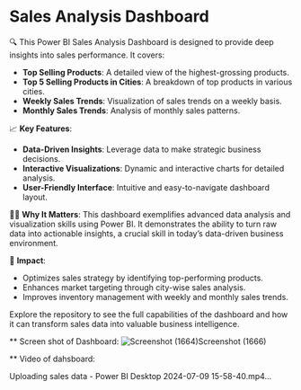 # Sales Analysis Dashboard

🔍 This Power BI Sales Analysis Dashboard is designed to provide deep insights into sales performance. It covers:

- **Top Selling Products**: A detailed view of the highest-grossing products.
- **Top 5 Selling Products in Cities**: A breakdown of top products in various cities.
- **Weekly Sales Trends**: Visualization of sales trends on a weekly basis.
- **Monthly Sales Trends**: Analysis of monthly sales patterns.

📈 **Key Features**:
- **Data-Driven Insights**: Leverage data to make strategic business decisions.
- **Interactive Visualizations**: Dynamic and interactive charts for detailed analysis.
- **User-Friendly Interface**: Intuitive and easy-to-navigate dashboard layout.

👨‍💼 **Why It Matters**:
This dashboard exemplifies advanced data analysis and visualization skills using Power BI. It demonstrates the ability to turn raw data into actionable insights, a crucial skill in today’s data-driven business environment.

🌟 **Impact**:
- Optimizes sales strategy by identifying top-performing products.
- Enhances market targeting through city-wise sales analysis.
- Improves inventory management with weekly and monthly sales trends.

Explore the repository to see the full capabilities of the dashboard and how it can transform sales data into valuable business intelligence.

** Screen shot of Dashboard:
![Screenshot (1664)![Screenshot (1666)](https://github.com/raees8/Sales-Analysis-Dashboard-1/assets/174289734/9c191049-b03c-4a9f-82fb-a284a8c1aeb4)
](https://github.com/raees8/Sales-Analysis-Dashboard-1/assets/174289734/a6869ca8-20e1-4ca0-af4a-c1ea80b7e656)

** Video of dahsboard:

Uploading sales data - Power BI Desktop 2024-07-09 15-58-40.mp4…





